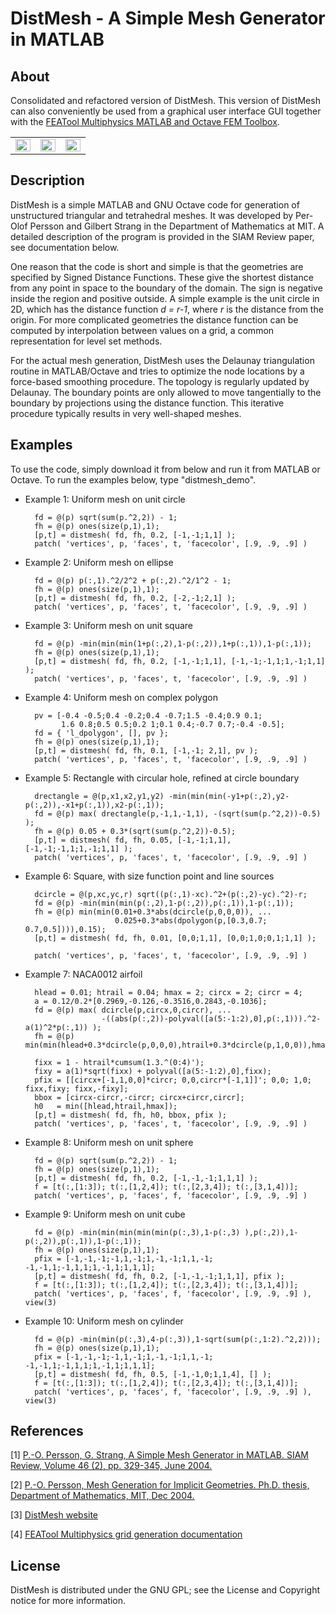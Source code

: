 DistMesh - A Simple Mesh Generator in MATLAB
============================================

About
-----

Consolidated and refactored version of DistMesh. This version of
DistMesh can also conveniently be used from a graphical user interface
GUI together with the
[FEATool Multiphysics MATLAB and Octave FEM Toolbox](https://www.featool.com).

<table align="center">
<tr>
<td width="30%"><img src="https://www.featool.com/images/featool-multiphysics-easy-to-use-gui.jpg" style="width:100%"></td>
<td width="30%"><img src="https://www.featool.com/doc/grid_main_50.png" style="width: 100%;"></td>
<td width="30%"><img src="http://persson.berkeley.edu/distmesh/ex06zoom.png" style="width: 100%;"></td>
</tr>
</table>


Description
-----------

DistMesh is a simple MATLAB and GNU Octave code for generation of
unstructured triangular and tetrahedral meshes. It was developed by
Per-Olof Persson and Gilbert Strang in the Department of Mathematics
at MIT. A detailed description of the program is provided in the SIAM
Review paper, see documentation below.

One reason that the code is short and simple is that the geometries
are specified by Signed Distance Functions. These give the shortest
distance from any point in space to the boundary of the domain. The
sign is negative inside the region and positive outside. A simple
example is the unit circle in 2D, which has the distance function
_d = r-1_, where _r_ is the distance from the origin. For more
complicated geometries the distance function can be computed by
interpolation between values on a grid, a common representation
for level set methods.

For the actual mesh generation, DistMesh uses the Delaunay
triangulation routine in MATLAB/Octave and tries to optimize the node
locations by a force-based smoothing procedure. The topology is
regularly updated by Delaunay. The boundary points are only allowed to
move tangentially to the boundary by projections using the distance
function. This iterative procedure typically results in very
well-shaped meshes.


Examples
--------

To use the code, simply download it from below and run it from MATLAB
or Octave. To run the examples below, type "distmesh_demo".

- Example 1: Uniform mesh on unit circle

        fd = @(p) sqrt(sum(p.^2,2)) - 1;
        fh = @(p) ones(size(p,1),1);
        [p,t] = distmesh( fd, fh, 0.2, [-1,-1;1,1] );
        patch( 'vertices', p, 'faces', t, 'facecolor', [.9, .9, .9] )

- Example 2: Uniform mesh on ellipse

        fd = @(p) p(:,1).^2/2^2 + p(:,2).^2/1^2 - 1;
        fh = @(p) ones(size(p,1),1);
        [p,t] = distmesh( fd, fh, 0.2, [-2,-1;2,1] );
        patch( 'vertices', p, 'faces', t, 'facecolor', [.9, .9, .9] )

- Example 3: Uniform mesh on unit square

        fd = @(p) -min(min(min(1+p(:,2),1-p(:,2)),1+p(:,1)),1-p(:,1));
        fh = @(p) ones(size(p,1),1);
        [p,t] = distmesh( fd, fh, 0.2, [-1,-1;1,1], [-1,-1;-1,1;1,-1;1,1] );
        patch( 'vertices', p, 'faces', t, 'facecolor', [.9, .9, .9] )

- Example 4: Uniform mesh on complex polygon

        pv = [-0.4 -0.5;0.4 -0.2;0.4 -0.7;1.5 -0.4;0.9 0.1;
              1.6 0.8;0.5 0.5;0.2 1;0.1 0.4;-0.7 0.7;-0.4 -0.5];
        fd = { 'l_dpolygon', [], pv };
        fh = @(p) ones(size(p,1),1);
        [p,t] = distmesh( fd, fh, 0.1, [-1,-1; 2,1], pv );
        patch( 'vertices', p, 'faces', t, 'facecolor', [.9, .9, .9] )

- Example 5: Rectangle with circular hole, refined at circle boundary

        drectangle = @(p,x1,x2,y1,y2) -min(min(min(-y1+p(:,2),y2-p(:,2)),-x1+p(:,1)),x2-p(:,1));
        fd = @(p) max( drectangle(p,-1,1,-1,1), -(sqrt(sum(p.^2,2))-0.5) );
        fh = @(p) 0.05 + 0.3*(sqrt(sum(p.^2,2))-0.5);
        [p,t] = distmesh( fd, fh, 0.05, [-1,-1;1,1], [-1,-1;-1,1;1,-1;1,1] );
        patch( 'vertices', p, 'faces', t, 'facecolor', [.9, .9, .9] )

- Example 6: Square, with size function point and line sources

        dcircle = @(p,xc,yc,r) sqrt((p(:,1)-xc).^2+(p(:,2)-yc).^2)-r;
        fd = @(p) -min(min(min(p(:,2),1-p(:,2)),p(:,1)),1-p(:,1));
        fh = @(p) min(min(0.01+0.3*abs(dcircle(p,0,0,0)), ...
                          0.025+0.3*abs(dpolygon(p,[0.3,0.7; 0.7,0.5]))),0.15);
        [p,t] = distmesh( fd, fh, 0.01, [0,0;1,1], [0,0;1,0;0,1;1,1] );

        patch( 'vertices', p, 'faces', t, 'facecolor', [.9, .9, .9] )

- Example 7: NACA0012 airfoil

        hlead = 0.01; htrail = 0.04; hmax = 2; circx = 2; circr = 4;
        a = 0.12/0.2*[0.2969,-0.126,-0.3516,0.2843,-0.1036];
        fd = @(p) max( dcircle(p,circx,0,circr), ...
                       -((abs(p(:,2))-polyval([a(5:-1:2),0],p(:,1))).^2-a(1)^2*p(:,1)) );
        fh = @(p) min(min(hlead+0.3*dcircle(p,0,0,0),htrail+0.3*dcircle(p,1,0,0)),hmax);

        fixx = 1 - htrail*cumsum(1.3.^(0:4)');
        fixy = a(1)*sqrt(fixx) + polyval([a(5:-1:2),0],fixx);
        pfix = [[circx+[-1,1,0,0]*circr; 0,0,circr*[-1,1]]'; 0,0; 1,0; fixx,fixy; fixx,-fixy];
        bbox = [circx-circr,-circr; circx+circr,circr];
        h0   = min([hlead,htrail,hmax]);
        [p,t] = distmesh( fd, fh, h0, bbox, pfix );
        patch( 'vertices', p, 'faces', t, 'facecolor', [.9, .9, .9] )

- Example 8: Uniform mesh on unit sphere

        fd = @(p) sqrt(sum(p.^2,2)) - 1;
        fh = @(p) ones(size(p,1),1);
        [p,t] = distmesh( fd, fh, 0.2, [-1,-1,-1;1,1,1] );
        f = [t(:,[1:3]); t(:,[1,2,4]); t(:,[2,3,4]); t(:,[3,1,4])];
        patch( 'vertices', p, 'faces', f, 'facecolor', [.9, .9, .9] )

- Example 9: Uniform mesh on unit cube

        fd = @(p) -min(min(min(min(min(p(:,3),1-p(:,3) ),p(:,2)),1-p(:,2)),p(:,1)),1-p(:,1));
        fh = @(p) ones(size(p,1),1);
        pfix = [-1,-1,-1;-1,1,-1;1,-1,-1;1,1,-1; -1,-1,1;-1,1,1;1,-1,1;1,1,1];
        [p,t] = distmesh( fd, fh, 0.2, [-1,-1,-1;1,1,1], pfix );
        f = [t(:,[1:3]); t(:,[1,2,4]); t(:,[2,3,4]); t(:,[3,1,4])];
        patch( 'vertices', p, 'faces', f, 'facecolor', [.9, .9, .9] ), view(3)

- Example 10: Uniform mesh on cylinder

        fd = @(p) -min(min(p(:,3),4-p(:,3)),1-sqrt(sum(p(:,1:2).^2,2)));
        fh = @(p) ones(size(p,1),1);
        pfix = [-1,-1,-1;-1,1,-1;1,-1,-1;1,1,-1; -1,-1,1;-1,1,1;1,-1,1;1,1,1];
        [p,t] = distmesh( fd, fh, 0.5, [-1,-1,0;1,1,4], [] );
        f = [t(:,[1:3]); t(:,[1,2,4]); t(:,[2,3,4]); t(:,[3,1,4])];
        patch( 'vertices', p, 'faces', f, 'facecolor', [.9, .9, .9] ), view(3)


References
----------

[1] [P.-O. Persson, G. Strang, A Simple Mesh Generator in MATLAB. SIAM Review, Volume 46 (2), pp. 329-345, June 2004.](http://persson.berkeley.edu/distmesh/persson04mesh.pdf)

[2] [P.-O. Persson, Mesh Generation for Implicit Geometries. Ph.D. thesis, Department of Mathematics, MIT, Dec 2004.](http://persson.berkeley.edu/thesis/persson-thesis-color.pdf)

[3] [DistMesh website](http://persson.berkeley.edu/distmesh/)

[4] [FEATool Multiphysics grid generation documentation](https://www.featool.com/doc/grid.html)


License
-------

DistMesh is distributed under the GNU GPL; see the License and
Copyright notice for more information.
